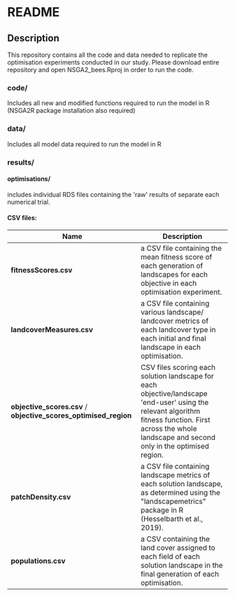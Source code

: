 # README

## **Description** 

This repository contains all the code and data needed to replicate the optimisation experiments conducted in our study.
Please download entire repository and open NSGA2_bees.Rproj in order to run the code.

### **code/** 

Includes all new and modified functions required to run the model in R (NSGA2R package installation also required) 

### **data/**
Includes all model data required to run the model in R

### **results/** 

#### **optimisations/** 
includes individual RDS files containing the 'raw' results of separate each numerical trial.

#### **CSV files:**

| Name | Description |
| --- | --- |
|**fitnessScores.csv**| a CSV file containing the mean fitness score of each generation of landscapes for each objective in each optimisation experiment.|
|**landcoverMeasures.csv**| a CSV file containing various landscape/ landcover metrics of each landcover type in each initial and final landscape in each optimisation.|
|**objective_scores.csv** / **objective_scores_optimised_region**| CSV files scoring each solution landscape for each objective/landscape 'end-user' using the relevant algorithm fitness function. First across the whole landscape and second only in the optimised region.|
|**patchDensity.csv**| a CSV file containing landscape metrics of each solution landscape, as determined using the "landscapemetrics" package in R (Hesselbarth et al., 2019).|
|**populations.csv**| a CSV containing the land cover assigned to each field of each solution landscape in the final generation of each optimisation.|

